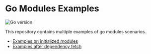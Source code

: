 # Go Modules Examples

<img alt="Go version" src="https://img.shields.io/badge/go-1.17-blue">

This repository contains multiple examples of go modules scenarios.

- [Examples on initialized modules](https://github.com/Fuabioo/go-modules-examples/tree/init)
- [Examples after dependency fetch](https://github.com/Fuabioo/go-modules-examples/tree/done)
